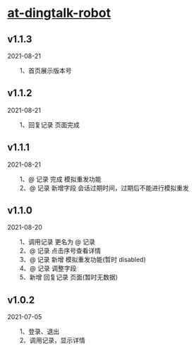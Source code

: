 # <a href="https://github.com/liuxy0551/at-dingtalk-robot" target="_black">at-dingtalk-robot</a>


## v1.1.3

2021-08-21

&emsp;&emsp;1、首页展示版本号  


## v1.1.2

2021-08-21

&emsp;&emsp;1、回复记录 页面完成  


## v1.1.1

2021-08-21

&emsp;&emsp;1、@ 记录 完成 模拟重发功能  
&emsp;&emsp;2、@ 记录 新增字段 会话过期时间，过期后不能进行模拟重发  


## v1.1.0

2021-08-20

&emsp;&emsp;1、调用记录 更名为 @ 记录  
&emsp;&emsp;2、@ 记录 点击序号查看详情  
&emsp;&emsp;3、@ 记录 新增 模拟重发功能(暂时 disabled)  
&emsp;&emsp;4、@ 记录 调整字段  
&emsp;&emsp;5、新增 回复记录 页面(暂时无数据)  


## v1.0.2

2021-07-05

&emsp;&emsp;1、登录、退出  
&emsp;&emsp;2、调用记录，显示详情
